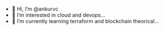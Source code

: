 - 👋 Hi, I’m @ankurvc
- 👀 I’m interested in cloud and devops...
- 🌱 I’m currently learning terraform and blockchain theorical...


<!---
ankurvc/ankurvc is a ✨ special ✨ repository because its `README.md` (this file) appears on your GitHub profile.
You can click the Preview link to take a look at your changes.
--->
